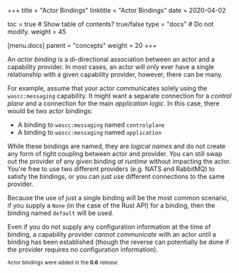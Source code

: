 +++
title = "Actor Bindings"
linktitle = "Actor Bindings"
date = 2020-04-02

toc = true  # Show table of contents? true/false
type = "docs"  # Do not modify.
weight = 45

[menu.docs]
  parent = "concepts"
  weight = 20
+++

An _actor binding_ is a di-directional association between an actor and a capability provider. In most cases, an actor will only ever have a single relationship with a given capability provider, however, there can be many.

For example, assume that your actor communicates solely using the `wascc:messaging` capability. It might want a separate connection for a _control plane_ and a connection for the main _application logic_. In this case, there would be two actor bindings:

* A binding to `wascc:messaging` named `controlplane`
* A binding to `wascc:messaging` named `application`

While these bindings are named, they are _logical names_ and do not create any form of tight coupling between actor and provider. You can still swap out the provider of any given binding _at runtime_ without impacting the actor. You're free to use two different providers (e.g. NATS and RabbitMQ) to satisfy the bindings, or you can just use different connections to the same provider.

Because the use of just a single binding will be the most common scenario, if you supply a `None` (in the case of the Rust API) for a binding, then the binding named `default` will be used.

Even if you do not supply any configuration information at the time of binding, a capability provider _cannot communicate_ with an actor until a binding has been established (though the reverse can potentially be done if the provider requires no configuration information).

<small>Actor bindings were added in the <strong>0.6</strong> release</small>